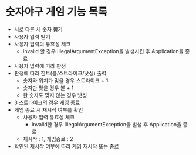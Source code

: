 # 숫자야구 게임 기능 목록

+ 서로 다른 세 숫자 뽑기
+ 사용자 입력 받기
+ 사용자 입력의 유효성 체크
  + invalid 할 경우 IllegalArgumentException을 발생시킨 후 Application을 종료
+ 사용자 입력에 따라 판정
+ 판정에 따라 힌트(볼/스트라이크/낫싱) 출력
  + 숫자와 위치가 맞을 경우 스트라이크 + 1
  + 숫자만 맞을 경우 볼 + 1
  + 한 숫자도 맞지 않는 경우 낫싱
+ 3 스트라이크의 경우 게임 종료
+ 게임 종료 시 재시작 여부를 확인
  + 사용자 입력 유효성 체크
    + invalid한 경우 IllegalArgumentException을 발생 후 Application을 종료
  + 재시작 : 1, 게임종료 : 2 
+ 확인된 재시작 여부에 따라 게임 재시작 또는 종료

  